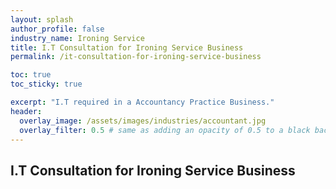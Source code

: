 ```yaml
---
layout: splash 
author_profile: false 
industry_name: Ironing Service
title: I.T Consultation for Ironing Service Business
permalink: /it-consultation-for-ironing-service-business

toc: true
toc_sticky: true

excerpt: "I.T required in a Accountancy Practice Business."
header:
  overlay_image: /assets/images/industries/accountant.jpg
  overlay_filter: 0.5 # same as adding an opacity of 0.5 to a black background
---
```


## I.T Consultation for Ironing Service Business